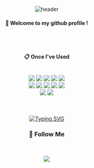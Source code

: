 <div align="center"> 

![header](https://capsule-render.vercel.app/api?type=rounded&color=gradient&height=300&section=footer&text=Greetings,%20everyone!&fontSize=90)


####  :wave: Welcome to my github profile !

  
 <br/>
 <br/>
  
####  :clipboard: Once I've Used 
  
 <br/>
  
<img src="https://img.shields.io/badge/JAVA-007396?style=for-the-badge&logo=Java&logoColor=white">
<img src="https://img.shields.io/badge/JavaScript-F7DF1E?style=for-the-badge&logo=JavaScript&logoColor=white">
<img src="https://img.shields.io/badge/Spring-6DB33F?style=for-the-badge&logo=Spring&logoColor=white">
<img src="https://img.shields.io/badge/HTML5-E34F26?style=for-the-badge&logo=HTML5&logoColor=white">
<img src="https://img.shields.io/badge/CSS3-1572B6?style=for-the-badge&logo=CSS3&logoColor=white"> <br>
<img src="https://img.shields.io/badge/jQuery-0769AD?style=for-the-badge&logo=jQuery&logoColor=white"
<img src="https://img.shields.io/badge/MySQL-4479A1?style=for-the-badge&logo=MySQL&logoColor=white">
<img src="https://img.shields.io/badge/MySQL-4479A1?style=for-the-badge&logo=MySQL&logoColor=white">
<img src="https://img.shields.io/badge/Eclipse-2C2255?style=for-the-badge&logo=Eclipse%20IDE&logoColor=white">
<img src="https://img.shields.io/badge/github-181717?style=for-the-badge&logo=github&logoColor=white">
<img src="https://img.shields.io/badge/VSCode-007ACC?style=for-the-badge&logo=VisualStudioCode&logoColor=white"> <br>
<img src="https://img.shields.io/badge/IntelliJ IDEA-000000?style=for-the-badge&logo=IntelliJ IDEA&logoColor=white">
<img src="https://img.shields.io/badge/Python-3776AB?style=for-the-badge&logo=Python &logoColor=white">

<br>
<br>
<br>
<br> 
<a href="https://git.io/typing-svg"><img src="https://readme-typing-svg.herokuapp.com?font=Fira+Code&pause=1000&background=00FF7800&width=435&lines=%EC%95%88%EB%85%95%ED%95%98%EC%84%B8%EC%9A%94;%EC%9E%98+%EB%B6%80%ED%83%81%ED%95%A9%EB%8B%88%EB%8B%A4!;let's+start+a+journey+with+me+%3AD" alt="Typing SVG" /></a>
  <h3 align="center">🌈 Follow Me </h3>
  <br>
<p align="center">
  <a href="mailto:sourcefilmer@gmail.com"><img src="https://img.shields.io/badge/Gmail-d14836?style=flat-square&logo=Gmail&logoColor=white&link=sourcefilmer@gmail.com"/></a>
</p>  
</div>
